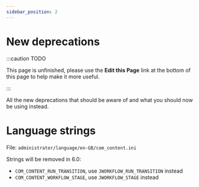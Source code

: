 ```yaml
---
sidebar_position: 2
---
```


New deprecations
================

:::caution TODO

This page is unfinished, please use the **Edit this Page** link at the bottom of this page to help make it more useful.

:::

All the new deprecations that should be aware of and what you should now be using instead.

# Language strings

File: `administrator/language/en-GB/com_content.ini`

Strings will be removed in 6.0: 
* `COM_CONTENT_RUN_TRANSITION`, use `JWORKFLOW_RUN_TRANSITION` instead 
* `COM_CONTENT_WORKFLOW_STAGE`, use `JWORKFLOW_STAGE` instead 
